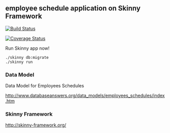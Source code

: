 ## employee schedule application on Skinny Framework

[![Build Status](https://travis-ci.org/grimrose/skinny-employee-schedule-sample.svg?branch=master)](https://travis-ci.org/grimrose/skinny-employee-schedule-sample)

[![Coverage Status](https://coveralls.io/repos/grimrose/skinny-employee-schedule-sample/badge.png)](https://coveralls.io/r/grimrose/skinny-employee-schedule-sample)

Run Skinny app now!

    ./skinny db:migrate
    ./skinny run

### Data Model

Data Model for Employees Schedules

http://www.databaseanswers.org/data_models/employees_schedules/index.htm

### Skinny Framework

http://skinny-framework.org/
